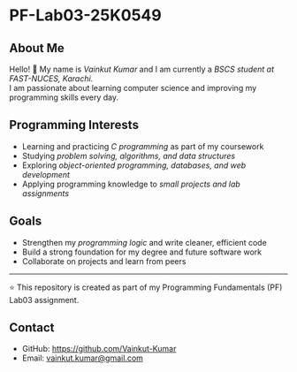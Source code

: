 # PF-Lab03-25K0549

## About Me
Hello! 👋 My name is *Vainkut Kumar* and I am currently a *BSCS student at FAST-NUCES, Karachi*.  
I am passionate about learning computer science and improving my programming skills every day.

## Programming Interests
- Learning and practicing *C programming* as part of my coursework  
- Studying *problem solving, algorithms, and data structures*  
- Exploring *object-oriented programming, databases, and web development*  
- Applying programming knowledge to *small projects and lab assignments*

## Goals
- Strengthen my *programming logic* and write cleaner, efficient code  
- Build a strong foundation for my degree and future software work  
- Collaborate on projects and learn from peers

---

⭐ This repository is created as part of my Programming Fundamentals (PF) Lab03 assignment.

## Contact
- GitHub: https://github.com/Vainkut-Kumar  
- Email:  vainkut.kumar@gmail.com
